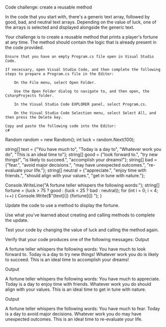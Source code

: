 Code challenge: create a reusable method

In the code that you start with, there's a generic text array, followed by good, bad, and neutral text arrays. Depending on the value of luck, one of the arrays is selected and displayed alongside the generic text.

Your challenge is to create a reusable method that prints a player's fortune at any time. The method should contain the logic that is already present in the code provided.

    Ensure that you have an empty Program.cs file open in Visual Studio Code.

    If necessary, open Visual Studio Code, and then complete the following steps to prepare a Program.cs file in the Editor:

        On the File menu, select Open Folder.

        Use the Open Folder dialog to navigate to, and then open, the CsharpProjects folder.

        In the Visual Studio Code EXPLORER panel, select Program.cs.

        On the Visual Studio Code Selection menu, select Select All, and then press the Delete key.

    Copy and paste the following code into the Editor:
    c# 

Random random = new Random();
int luck = random.Next(100);

string[] text = {"You have much to", "Today is a day to", "Whatever work you do", "This is an ideal time to"};
string[] good = {"look forward to.", "try new things!", "is likely to succeed.", "accomplish your dreams!"};
string[] bad = {"fear.", "avoid major decisions.", "may have unexpected outcomes.", "re-evaluate your life."};
string[] neutral = {"appreciate.", "enjoy time with friends.", "should align with your values.", "get in tune with nature."};

Console.WriteLine("A fortune teller whispers the following words:");
string[] fortune = (luck > 75 ? good : (luck < 25 ? bad : neutral));
for (int i = 0; i < 4; i++) 
{
    Console.Write($"{text[i]} {fortune[i]} ");
}

Update the code to use a method to display the fortune.

Use what you've learned about creating and calling methods to complete the update.

Test your code by changing the value of luck and calling the method again.

Verify that your code produces one of the following messages:
Output

A fortune teller whispers the following words:
You have much to look forward to. Today is a day to try new things! Whatever work you do is likely to succeed. This is an ideal time to accomplish your dreams! 

Output

A fortune teller whispers the following words:
You have much to appreciate. Today is a day to enjoy time with friends. Whatever work you do should align with your values. This is an ideal time to get in tune with nature. 

Output

A fortune teller whispers the following words:
You have much to fear. Today is a day to avoid major decisions. Whatever work you do may have unexpected outcomes. This is an ideal time to re-evaluate your life.
